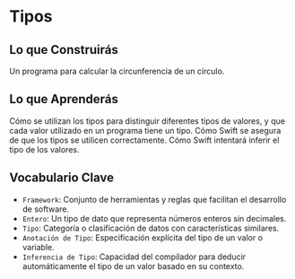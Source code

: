 # Tipos

## Lo que Construirás
Un programa para calcular la circunferencia de un círculo.

## Lo que Aprenderás
Cómo se utilizan los tipos para distinguir diferentes tipos de valores, y que cada valor utilizado en un programa tiene un tipo.
Cómo Swift se asegura de que los tipos se utilicen correctamente.
Cómo Swift intentará inferir el tipo de los valores.

## Vocabulario Clave
- `Framework`: Conjunto de herramientas y reglas que facilitan el desarrollo de software.
- `Entero`: Un tipo de dato que representa números enteros sin decimales.
- `Tipo`: Categoría o clasificación de datos con características similares.
- `Anotación de Tipo`: Especificación explícita del tipo de un valor o variable.
- `Inferencia de Tipo`: Capacidad del compilador para deducir automáticamente el tipo de un valor basado en su contexto.

